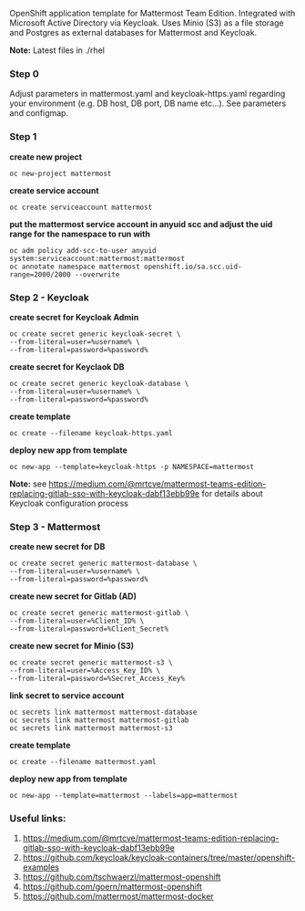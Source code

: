 OpenShift application template for Mattermost Team Edition.
Integrated with Microsoft Active Directory via Keycloak.
Uses Minio (S3) as a file storage and Postgres as external databases for Mattermost and Keycloak.

**Note:** Latest files in ./rhel

### Step 0

Adjust parameters in mattermost.yaml and keycloak-https.yaml regarding your environment (e.g. DB host, DB port, DB name etc...). See parameters and configmap.

### Step 1

**create new project**
```
oc new-project mattermost
```
**create service account**
```
oc create serviceaccount mattermost
```
**put the mattermost service account in anyuid scc and adjust the uid range for the namespace to run with**
```
oc adm policy add-scc-to-user anyuid system:serviceaccount:mattermost:mattermost
oc annotate namespace mattermost openshift.io/sa.scc.uid-range=2000/2000 --overwrite
```
### Step 2 - Keycloak

**create secret for Keycloak Admin**
```
oc create secret generic keycloak-secret \
--from-literal=user=%username% \
--from-literal=password=%password%
```
**create secret for Keyclaok DB**
```
oc create secret generic keycloak-database \
--from-literal=user=%username% \
--from-literal=password=%password%
```
**create template**
```
oc create --filename keycloak-https.yaml
```

**deploy new app from template**
```
oc new-app --template=keycloak-https -p NAMESPACE=mattermost
```

**Note:** see https://medium.com/@mrtcve/mattermost-teams-edition-replacing-gitlab-sso-with-keycloak-dabf13ebb99e for details about Keycloak configuration process

### Step 3 - Mattermost

**create new secret for DB**
```
oc create secret generic mattermost-database \
--from-literal=user=%username% \
--from-literal=password=%password%
```
**create new secret for Gitlab (AD)**
```
oc create secret generic mattermost-gitlab \
--from-literal=user=%Client_ID% \
--from-literal=password=%Client_Secret%
```
**create new secret for Minio (S3)**
```
oc create secret generic mattermost-s3 \
--from-literal=user=%Access_Key_ID% \
--from-literal=password=%Secret_Access_Key%
```

**link secret to service account**
```
oc secrets link mattermost mattermost-database
oc secrets link mattermost mattermost-gitlab
oc secrets link mattermost mattermost-s3
```

**create template**
```
oc create --filename mattermost.yaml
```

**deploy new app from template**
```
oc new-app --template=mattermost --labels=app=mattermost
```

### Useful links:
1. https://medium.com/@mrtcve/mattermost-teams-edition-replacing-gitlab-sso-with-keycloak-dabf13ebb99e
2. https://github.com/keycloak/keycloak-containers/tree/master/openshift-examples
3. https://github.com/tschwaerzl/mattermost-openshift
4. https://github.com/goern/mattermost-openshift
5. https://github.com/mattermost/mattermost-docker
